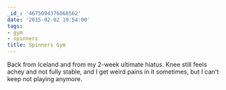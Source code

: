 ```yaml
---
_id_: '4675094376068562'
date: '2015-02-02 19:54:00'
tags:
- gym
- spinners
title: Spinners Gym
---
```


Back from Iceland and from my 2-week ultimate hiatus. Knee still feels achey and not fully stable, and I get weird pains in it sometimes, but I can't keep
not playing anymore.
